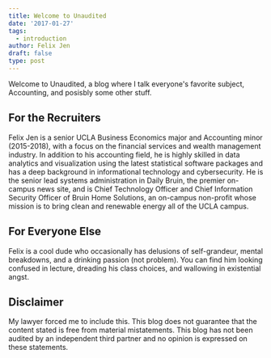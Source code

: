 ```yaml
---
title: Welcome to Unaudited
date: '2017-01-27'
tags:
  - introduction
author: Felix Jen
draft: false
type: post
---
```

Welcome to Unaudited, a blog where I talk everyone's favorite subject, Accounting, and posisbly some other stuff. 

## For the Recruiters

Felix Jen is a senior UCLA Business Economics major and Accounting minor (2015-2018), with a focus on the financial services and wealth management industry. In addition to his accounting field, he is highly skilled in data analytics and visualization using the latest statistical software packages and has a deep background in informational technology and cybersecurity. He is the senior lead systems administration in Daily Bruin, the premier on-campus news site, and is Chief Technology Officer and Chief Information Security Officer of Bruin Home Solutions, an on-campus non-profit whose mission is to bring clean and renewable energy all of the UCLA campus.

## For Everyone Else

Felix is a cool dude who occasionally has delusions of self-grandeur, mental breakdowns, and a drinking passion (not problem). You can find him looking confused in lecture, dreading his class choices, and wallowing in existential angst.  

## Disclaimer

My lawyer forced me to include this. This blog does not guarantee that the content stated is free from material mistatements. This blog has not been audited by an independent third partner and no opinion is expressed on these statements. 
